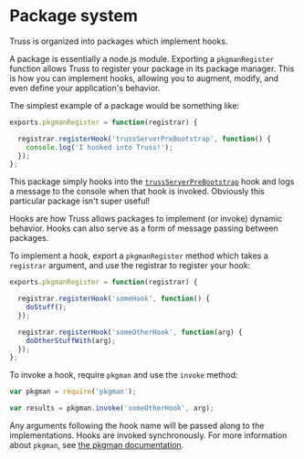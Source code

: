 <h1>Package system</h1>

Truss is organized into packages which implement hooks.

A package is essentially a node.js module. Exporting a `pkgmanRegister`
function allows Truss to register your package in its package manager. This is
how you can implement hooks, allowing you to augment, modify, and even define
your application's behavior.

The simplest example of a package would be something like:

```javascript
exports.pkgmanRegister = function(registrar) {

  registrar.registerHook('trussServerPreBootstrap', function() {
    console.log('I hooked into Truss!');
  });
};
```

This package simply hooks into the
[`trussServerPreBootstrap`](../hooks#trussserverprebootstrap) hook and logs
a message to the console when that hook is invoked. Obviously this particular
package isn't super useful!

Hooks are how Truss allows packages to implement (or invoke) dynamic behavior.
Hooks can also serve as a form of message passing between packages.

To implement a hook, export a `pkgmanRegister` method which takes a `registrar`
argument, and use the registrar to register your hook:

```javascript
exports.pkgmanRegister = function(registrar) {

  registrar.registerHook('someHook', function() {
    doStuff();
  });

  registrar.registerHook('someOtherHook', function(arg) {
    doOtherStuffWith(arg);
  });
};
```

To invoke a hook, require `pkgman` and use the `invoke` method:

```javascript
var pkgman = require('pkgman');

var results = pkgman.invoke('someOtherHook', arg);
```

Any arguments following the hook name will be passed along to the
implementations. Hooks are invoked synchronously. For more information about
`pkgman`, see [the pkgman documentation](../source/src/pkgman/).
